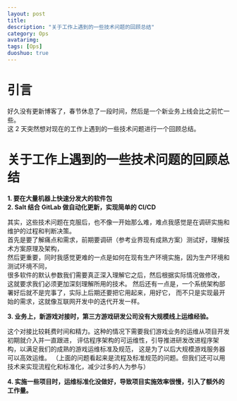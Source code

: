 ```yaml
---
layout: post
title: 
description: "关于工作上遇到的一些技术问题的回顾总结"
category: Ops
avatarimg:
tags: [Ops]
duoshuo: true
---
```



# 引言

好久没有更新博客了，春节休息了一段时间，然后是一个新业务上线会比之前忙一些。  
这 2 天突然想对现在的工作上遇到的一些技术问题进行一个回顾总结。

# 关于工作上遇到的一些技术问题的回顾总结

**1. 要在大量机器上快速分发大的软件包**  
**2. Salt 结合 GitLab 做自动化更新，实现简单的 CI/CD**

其实，这些技术问题在克服后，也不像一开始那么难，难点我感觉是在调研实施和维护的过程和判断决策。  
首先是要了解痛点和需求，前期要调研（参考业界现有成熟方案）测试好，理解技术方案原理及架构，  
然后更重要，同时我感觉更难的一点是如何在现有生产环境实施，因为生产环境和测试环境不同，  
很多软件的默认参数我们需要真正深入理解它之后，然后根据实际情况做修改，  
这就要求我们必须更加深刻理解所用的技术。
然后还有一点是，一个系统架构部署好后就不是完事了，实际上后期还要把它用起来，用好它，
而不只是实现最开始的需求，这就像互联网开发中的迭代开发一样。

**3. 业务上，新游戏对接时，第三方游戏研发公司没有大规模线上运维经验。**


这个对接比较耗费时间和精力。这种的情况下需要我们游戏业务的运维从项目开发初期就介入并一直跟进，
评估程序架构的可运维性，引导推进研发改进程序架构，以满足我们的成熟的游戏运维标准及规范，
这是为了以后大规模游戏服务器可以高效运维。
（上面的问题看起来是流程及标准规范的问题。但我们还可以用技术来实现流程化和标准化，减少过多的人为参与）

**4. 实施一些项目时，运维标准化没做好，导致项目实施效率很慢，引入了额外的工作量。**
